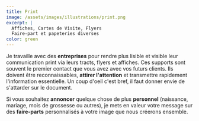 ```yaml
---
title: Print
image: /assets/images/illustrations/print.png
excerpt: |
  Affiches, Cartes de Visite, Flyers  
  Faire-part et papeteries diverses
color: green
---
```

Je travaille avec des **entreprises** pour rendre plus lisible et visible leur communication print via leurs tracts, flyers et affiches. Ces supports sont souvent le premier contact que vous avez avec vos futurs clients. Ils doivent être reconnaissables, **attirer l'attention** et transmettre rapidement l'information essentielle. Un coup d'oeil c'est bref, il faut donner envie de s'attarder sur le document.  

Si vous souhaitez **annoncer** quelque chose de plus **personnel** (naissance, mariage, mois de grossesse ou autres), je mets en valeur votre message sur des **faire-parts** personnalisés à votre image que nous créerons ensemble. 